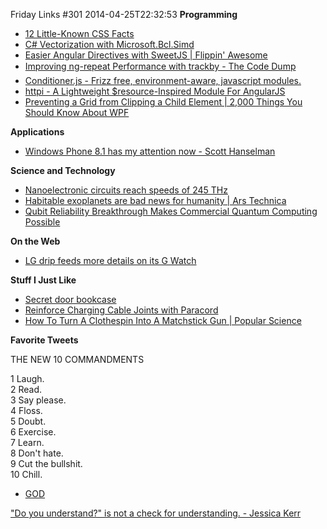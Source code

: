 Friday Links #301
2014-04-25T22:32:53
**Programming**

  * [12 Little-Known CSS Facts](http://www.sitepoint.com/12-little-known-css-facts/)
  * [C# Vectorization with Microsoft.Bcl.Simd](http://blogs.microsoft.co.il/sasha/2014/04/22/c-vectorization-microsoft-bcl-simd/)
  * [Easier Angular Directives with SweetJS | Flippin' Awesome](http://flippinawesome.org/2014/04/21/easier-angular-directives-with-sweetjs/?utm_source=javascriptweekly&utm_medium=email)
  * [Improving ng-repeat Performance with trackby - The Code Dump](http://www.codelord.net/2014/04/15/improving-ng-repeat-performance-with-track-by/?utm_source=ng-newsletter&utm_campaign=a9233dab29-AngularJS_Newsletter_4_22_144_22_2014&utm_medium=email&utm_term=0_fa61364f13-a9233dab29-88880093/)
  * [Conditioner.js - Frizz free, environment-aware, javascript modules.](http://conditionerjs.com/)
  * [httpi - A Lightweight $resource-Inspired Module For AngularJS](http://www.bennadel.com/blog/2614-httpi-a-lightweight-resource-inspired-module-for-angularjs.htm)
  * [Preventing a Grid from Clipping a Child Element | 2,000 Things You Should Know About WPF](http://wpf.2000things.com/2014/04/23/1057-preventing-a-grid-from-clipping-a-child-element/)

**Applications**

  * [Windows Phone 8.1 has my attention now - Scott Hanselman](http://www.hanselman.com/blog/WindowsPhone81HasMyAttentionNow.aspx)

**Science and Technology**

  * [Nanoelectronic circuits reach speeds of 245 THz](http://www.gizmag.com/nanoelectronic-circuits-quantum-plasmonic-tunneling/31714/)
  * [Habitable exoplanets are bad news for humanity | Ars Technica](http://arstechnica.com/science/2014/04/habitable-exoplanets-are-bad-news-for-humanity/)
  * [Qubit Reliability Breakthrough Makes Commercial Quantum Computing Possible](http://www.ibtimes.co.uk/qubit-reliability-breakthrough-makes-commercial-quantum-computing-possibile-1445920)

**On the Web**

  * [LG drip feeds more details on its G Watch](http://www.gizmag.com/lg-g-watch-smartwatch-always-on/31753/)

**Stuff I Just Like**

  * [Secret door bookcase](http://www.instructables.com/id/Secret-door-bookcase/?ALLSTEPS)
  * [Reinforce Charging Cable Joints with Paracord](http://lifehacker.com/reinforce-charging-cable-joints-with-paracord-1564412733)
  * [How To Turn A Clothespin Into A Matchstick Gun | Popular Science](http://www.popsci.com/article/diy/how-turn-clothespin-matchstick-gun)

**Favorite Tweets**

THE NEW 10 COMMANDMENTS

1 Laugh.   
2 Read.  
3 Say please.  
4 Floss.  
5 Doubt.  
6 Exercise.  
7 Learn.  
8 Don't hate.  
9 Cut the bullshit.   
10 Chill.  
- [GOD](https://twitter.com/TheTweetOfGod/status/457723264312172545)

["Do you understand?" is not a check for understanding. - Jessica Kerr](https://twitter.com/jessitron/status/458637707007119361)
